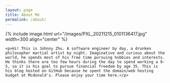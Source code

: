 ```yaml
---
layout: page
title: About Me
permalink: /about/
---
```


<!-- {% include image.html url="/images/johnny.png" caption="Hi! I am Johnny Zhu A software engineer, passionate and curious to learn new technologies" width=300 align="right" %} -->

{% include image.html url="/images/PXL_20211215_0101136417.jpg"  width=300 align="center" %}

<div style="clear: left;">

    <p>Hi! This is Johnny Zhu. A software engineer by day, a drunken philosopher martial artist by night. Imaginative and curious about the world, he spends most of his free time pursuing hobbies and interests. He thinks there are too few hours during the day to spend working a 9-5, so it is his goal to pursue financial freedom by age 35. This is his blog hosted on GitHub because he spent the domain/web hosting budget at Mcdonald's. Please enjoy your time here.</p>
</div>